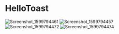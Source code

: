# HelloToast
![Screenshot_1599794461](https://user-images.githubusercontent.com/70630691/92864101-5d4ee500-f41a-11ea-8c2c-e19c19b9990a.png)
![Screenshot_1599794457](https://user-images.githubusercontent.com/70630691/92864835-393fd380-f41b-11ea-94e8-204362e1ad5c.png)
![Screenshot_1599794472](https://user-images.githubusercontent.com/70630691/92864856-3d6bf100-f41b-11ea-852d-47353b18539b.png)
![Screenshot_1599794474](https://user-images.githubusercontent.com/70630691/92864863-3f35b480-f41b-11ea-9646-ced9de038cad.png)
